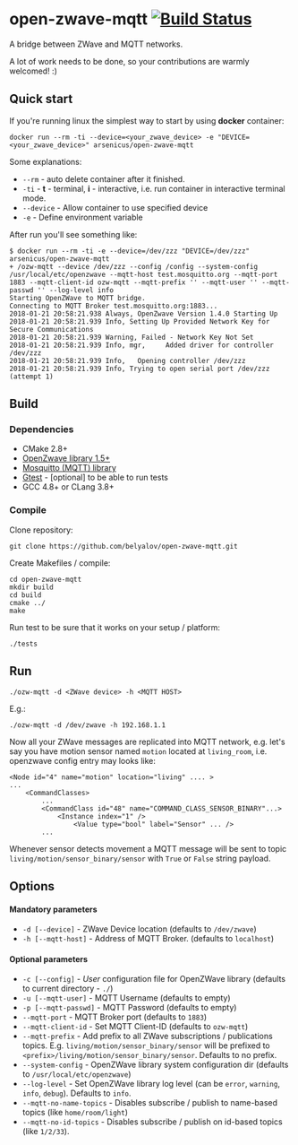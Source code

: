 # open-zwave-mqtt [![Build Status](https://travis-ci.org/belyalov/open-zwave-mqtt.svg?branch=master)](https://travis-ci.org/belyalov/open-zwave-mqtt)
A bridge between ZWave and MQTT networks.

A lot of work needs to be done, so your contributions are warmly welcomed! :)

## Quick start
If you're running linux the simplest way to start by using **docker** container:
```
docker run --rm -ti --device=<your_zwave_device> -e "DEVICE=<your_zwave_device>" arsenicus/open-zwave-mqtt
```

Some explanations:
* `--rm` - auto delete container after it finished.
* `-ti` - **t** - terminal, **i** - interactive, i.e. run container in interactive terminal mode.
* `--device` - Allow container to use specified device
* `-e`  - Define environment variable

After run you'll see something like:
```
$ docker run --rm -ti -e --device=/dev/zzz "DEVICE=/dev/zzz" arsenicus/open-zwave-mqtt
+ /ozw-mqtt --device /dev/zzz --config /config --system-config /usr/local/etc/openzwave --mqtt-host test.mosquitto.org --mqtt-port 1883 --mqtt-client-id ozw-mqtt --mqtt-prefix '' --mqtt-user '' --mqtt-passwd '' --log-level info
Starting OpenZWave to MQTT bridge.
Connecting to MQTT Broker test.mosquitto.org:1883...
2018-01-21 20:58:21.938 Always, OpenZwave Version 1.4.0 Starting Up
2018-01-21 20:58:21.939 Info, Setting Up Provided Network Key for Secure Communications
2018-01-21 20:58:21.939 Warning, Failed - Network Key Not Set
2018-01-21 20:58:21.939 Info, mgr,     Added driver for controller /dev/zzz
2018-01-21 20:58:21.939 Info,   Opening controller /dev/zzz
2018-01-21 20:58:21.939 Info, Trying to open serial port /dev/zzz (attempt 1)
```

## Build
### Dependencies
* CMake 2.8+
* [OpenZwave library 1.5+](https://github.com/OpenZWave/open-zwave)
* [Mosquitto (MQTT) library](https://github.com/eclipse/mosquitto)
* [Gtest](https://github.com/google/googletest) - [optional] to be able to run tests
* GCC 4.8+ or CLang 3.8+

### Compile
Clone repository:
```
git clone https://github.com/belyalov/open-zwave-mqtt.git
```

Create Makefiles / compile:
```
cd open-zwave-mqtt
mkdir build
cd build
cmake ../
make
```

Run test to be sure that it works on your setup / platform:
```
./tests
```

## Run
```
./ozw-mqtt -d <ZWave device> -h <MQTT HOST>
```
E.g.:
```
./ozw-mqtt -d /dev/zwave -h 192.168.1.1
```

Now all your ZWave messages are replicated into MQTT network, e.g. let's say you have motion sensor named `motion` located at `living_room`, i.e. openzwave config entry may looks like:
```
<Node id="4" name="motion" location="living" .... >
...
    <CommandClasses>
        ...
        <CommandClass id="48" name="COMMAND_CLASS_SENSOR_BINARY"...>
            <Instance index="1" />
                <Value type="bool" label="Sensor" ... />
        ...
```
Whenever sensor detects movement a MQTT message will be sent to topic `living/motion/sensor_binary/sensor` with `True` or `False` string payload.

## Options
#### Mandatory parameters
* `-d [--device]` - ZWave Device location (defaults to `/dev/zwave`)
* `-h [--mqtt-host]` - Address of MQTT Broker. (defaults to `localhost`)

#### Optional parameters
* `-c [--config]` - *User* configuration file for OpenZWave library (defaults to current directory - `./`)
* `-u [--mqtt-user]` - MQTT Username (defaults to empty)
* `-p [--mqtt-passwd]` - MQTT Password (defaults to empty)
* `--mqtt-port` - MQTT Broker port (defaults to `1883`)
* `--mqtt-client-id` - Set MQTT Client-ID (defaults to `ozw-mqtt`)
* `--mqtt-prefix` - Add prefix to all ZWave subscriptions / publications topics. E.g. `living/motion/sensor_binary/sensor` will be prefixed to `<prefix>/living/motion/sensor_binary/sensor`. Defaults to no prefix.
* `--system-config` - OpenZWave library system configuration dir (defaults to `/usr/local/etc/openzwave`)
* `--log-level` - Set OpenZWave library log level (can be `error`, `warning`, `info`, `debug`). Defaults to `info`.
* `--mqtt-no-name-topics` - Disables subscribe / publish to name-based topics (like `home/room/light`)
* `--mqtt-no-id-topics` - Disables subscribe / publish on id-based topics (like `1/2/33`).

